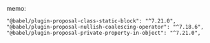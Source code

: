 

memo:


    "@babel/plugin-proposal-class-static-block": "^7.21.0",
    "@babel/plugin-proposal-nullish-coalescing-operator": "^7.18.6",
    "@babel/plugin-proposal-private-property-in-object": "^7.21.0",
